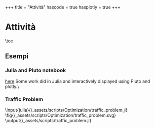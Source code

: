 +++
title = "Attività"
hascode = true
hasplotly = true
+++


# Attività
\toc

## Esempi
### Julia and Pluto notebook
[here](/assets/notebooks_int.html) Some work did in Julia and interactively displayed using Pluto and plotly.\\

### Traffic Problem
\input{julia}{/_assets/scripts/Optimization/traffic_problem.jl} 
\fig{/_assets/scripts/Optimization/traffic_problem.svg}
\output{/_assets/scripts/traffic_problem.jl}

<!-- ~~~
<div id="tester" style="width:600px;height:350px;"></div>

<script>
    TESTER = document.getElementById('tester');
    Plotly.newPlot( TESTER, [{
    x: [1, 2, 3, 4, 5],
    y: [1, 2, 4, 8, 16] }], {
    margin: { t: 0 } } );
</script>
~~~ -->
